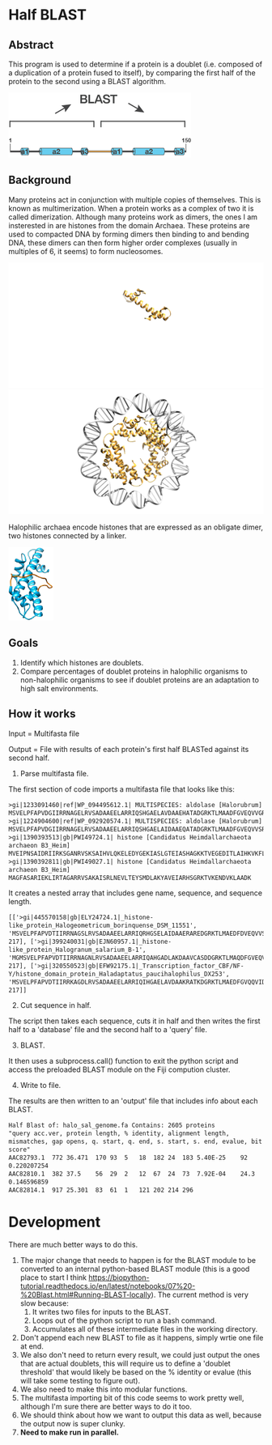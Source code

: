 # Half BLAST
## Abstract
This program is used to determine if a protein is a doublet (i.e. composed of a duplication of a protein fused to itself), by comparing the first half of the protein to the second using a BLAST algorithm. 

![half_BLAST schematic](half_blast.png)

## Background
Many proteins act in conjunction with multiple copies of themselves. This is known as multimerization. When a protein works as a complex of two it is called dimerization. Although many proteins work as dimers, the ones I am insterested in are histones from the domain Archaea. These proteins are used to compacted DNA by forming dimers then binding to and bending DNA, these dimers can then form higher order complexes (usually in multiples of 6, it seems) to form nucleosomes. 

![arch_monomer](arch_nuc_one_monomer.png)
![arch_nuc](arch_nuc.png)

Halophilic archaea encode histones that are expressed as an obligate dimer, two histones connected by a linker.

![doublet](doublet.png)

## Goals
1. Identify which histones are doublets.
2. Compare percentages of doublet proteins in halophilic organisms to non-halophilic organisms to see if doublet proteins are an adaptation to high salt environments.

## How it works
Input = Multifasta file

Output = File with results of each protein's first half BLASTed against its second half.
1. Parse multifasta file.

The first section of code imports a multifasta file that looks like this:

```
>gi|1233091460|ref|WP_094495612.1| MULTISPECIES: aldolase [Halorubrum]
MSVELPFAPVDGIIRRNAGELRVSADAAEELARRIQSHGAELAVDAAEHATADGRKTLMAADFGVEQVVGREDLTLPVAPIDRIARLRIDDRYRVGVDARVALADILEDYADNVASAAATLARHADRRTVQAEDIETYFALFE
>gi|1224904600|ref|WP_092920574.1| MULTISPECIES: aldolase [Halorubrum]
MSVELPFAPVDGIIRRNAGELRVSADAAEELARRIQSHGAELAIDAAEQATADGRKTLMAADFGVEQVVSREDLTLPVAPIDRIARLRIDDRYRVGVDARVALADILEDYADNVASAAATLARHADRRTVQAEDIETYFALFE
>gi|1390393513|gb|PWI49724.1| histone [Candidatus Heimdallarchaeota archaeon B3_Heim]
MVEIPNSAIDRIIRKSGANRVSKSAIHVLQKELEDYGEKIASLGTEIASHAGKKTVEGEDITLAIHKVKFLL
>gi|1390392811|gb|PWI49027.1| histone [Candidatus Heimdallarchaeota archaeon B3_Heim]
MAGFASARIEKLIRTAGARRVSAKAISRLNEVLTEYSMDLAKYAVEIARHSGRKTVKENDVKLAADK
```

It creates a nested array that includes gene name, sequence, and sequence length.

```
[['>gi|445570158|gb|ELY24724.1|_histone-like_protein_Halogeometricum_borinquense_DSM_11551', 'MSVELPFAPVDTIIRRNAGSLRVSADAAEELARRIQRHGSELAIDAAERAREDGRKTLMAEDFDVEQVVSRAELELPVAPVDRIARLRIDDRYRVSMDARIALADILEDYADNVADAAAKLARHADRRTIQAEDIETYFALFE', 217], ['>gi|399240031|gb|EJN60957.1|_histone-like_protein_Halogranum_salarium_B-1', 'MGMSVELPFAPVDTIIRRNAGNLRVSADAAEELARRIQAHGADLAKDAAVCASDDGRKTLMAQDFGVEQVVERADLELPIAPIDRIARLDIDDRYRVSMSARIALADILEDYADNVASAAAKLAHHADRRTIQAEDIETYFSLFE', 217], ['>gi|320550523|gb|EFW92175.1|_Transcription_factor_CBF/NF-Y/histone_domain_protein_Haladaptatus_paucihalophilus_DX253', 'MSVELPFAPVDTIIRRKAGDLRVSADAAEELARRIQIHGAELAVDAAKRATKDGRKTLMAEDFGVQQVIDKDELVLPVAPVDRIARLDIDDDYRVSMDARVALADILEDYANNVAAAASILAHHADRRTVKAEDIETYFRLFE', 217]]
```
2. Cut sequence in half.

The script then takes each sequence, cuts it in half and then writes the first half to a 'database' file and the second half to a 'query' file.

3. BLAST.

It then uses a subprocess.call() function to exit the python script and access the preloaded BLAST module on the Fiji compution cluster.

4. Write to file.

The results are then written to an 'output' file that includes info about each BLAST.

```
Half Blast of: halo_sal_genome.fa Contains: 2605 proteins													
"query acc.ver, protein length, % identity, alignment length, mismatches, gap opens, q. start, q. end, s. start, s. end, evalue, bit score"													
AAC82793.1	772	36.471	170	93	5	18	182	24	183	5.40E-25	92		0.220207254
AAC82810.1	382	37.5	56	29	2	12	67	24	73	7.92E-04	24.3		0.146596859
AAC82814.1	917	25.301	83	61	1	121	202	214	296	
```

# Development
There are much better ways to do this.

1. The major change that needs to happen is for the BLAST module to be converted to an internal python-based BLAST module (this is a good place to start I think https://biopython-tutorial.readthedocs.io/en/latest/notebooks/07%20-%20Blast.html#Running-BLAST-locally). The current method is very slow because:
    1. It writes two files for inputs to the BLAST.
    2. Loops out of the python script to run a bash command.
    3. Accumulates all of these intermediate files in the working directory.
2. Don't append each new BLAST to file as it happens, simply wrtie one file at end.
3. We also don't need to return every result, we could just output the ones that are actual doublets, this will require us to define a 'doublet threshold' that would likely be based on the % identity or evalue (this will take some testing to figure out).
4. We also need to make this into modular functions.
5. The multifasta importing bit of this code seems to work pretty well, although I'm sure there are better ways to do it too.
6. We should think about how we want to output this data as well, because the output now is super clunky.
7. **Need to make run in parallel.**